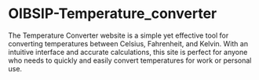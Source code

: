 # OIBSIP-Temperature_converter
The Temperature Converter website is a simple yet effective tool for converting temperatures between Celsius, Fahrenheit, and Kelvin. With an intuitive interface and accurate calculations, this site is perfect for anyone who needs to quickly and easily convert temperatures for work or personal use. 
